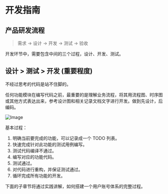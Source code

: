 # 开发指南

## 产品研发流程

> 需求 -> 设计 -> 开发 -> 测试 -> 验收

开发环节中，需要包含中间的三个过程，设计、开发、测试。

## 设计 > 测试 > 开发 (重要程度)

不经过思考的代码是站不住脚的。

任何功能模块在编写代码之前，最重要的是理解业务流程，将其用流程图、时序图或其他方式表达出来，参考设计图和相关记录文档文字进行开发。做到先设计，后编码。

![Image](http://www.ibm.com/developerworks/cn/linux/l-tdd/images/X.jpg)

基本过程：

1. 明确当前要完成的功能，可以记录成一个 TODO 列表。
2. 快速完成针对此功能的测试用例编写。
3. 测试代码编译不通过。
4. 编写对应的功能代码。
5. 测试通过。
6. 对代码进行重构，并保证测试通过。
7. 循环完成所有功能的开发。

下面的子章节将通过实践讲解，如何搭建一个用户账号体系的完整过程。

